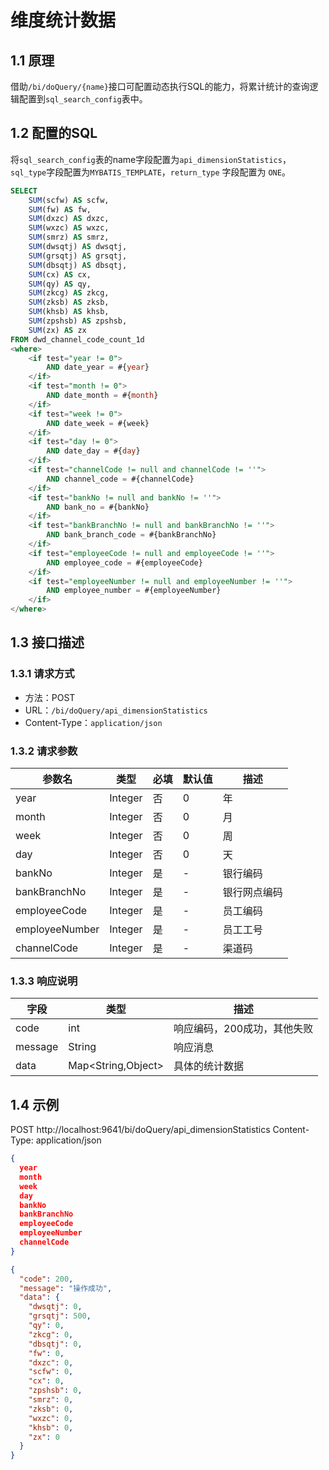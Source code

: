 # 维度统计数据

## 1.1 原理

借助`/bi/doQuery/{name}`接口可配置动态执行SQL的能力，将累计统计的查询逻辑配置到`sql_search_config`表中。

## 1.2 配置的SQL

将`sql_search_config`表的name字段配置为`api_dimensionStatistics`，`sql_type`字段配置为`MYBATIS_TEMPLATE`，`return_type`
字段配置为
`ONE`。

```SQL
SELECT
    SUM(scfw) AS scfw,
    SUM(fw) AS fw,
    SUM(dxzc) AS dxzc,
    SUM(wxzc) AS wxzc,
    SUM(smrz) AS smrz,
    SUM(dwsqtj) AS dwsqtj,
    SUM(grsqtj) AS grsqtj,
    SUM(dbsqtj) AS dbsqtj,
    SUM(cx) AS cx,
    SUM(qy) AS qy,
    SUM(zkcg) AS zkcg,
    SUM(zksb) AS zksb,
    SUM(khsb) AS khsb,
    SUM(zpshsb) AS zpshsb,
    SUM(zx) AS zx
FROM dwd_channel_code_count_1d
<where>
    <if test="year != 0">
        AND date_year = #{year}
    </if>
    <if test="month != 0">
        AND date_month = #{month}
    </if>
    <if test="week != 0">
        AND date_week = #{week}
    </if>
    <if test="day != 0">
        AND date_day = #{day}
    </if>
    <if test="channelCode != null and channelCode != ''">
        AND channel_code = #{channelCode}
    </if>
    <if test="bankNo != null and bankNo != ''">
        AND bank_no = #{bankNo}
    </if>
    <if test="bankBranchNo != null and bankBranchNo != ''">
        AND bank_branch_code = #{bankBranchNo}
    </if>
    <if test="employeeCode != null and employeeCode != ''">
        AND employee_code = #{employeeCode}
    </if>
    <if test="employeeNumber != null and employeeNumber != ''">
        AND employee_number = #{employeeNumber}
    </if>
</where>
```

## 1.3 接口描述

### 1.3.1 请求方式

- 方法：POST
- URL：`/bi/doQuery/api_dimensionStatistics`
- Content-Type：`application/json`

### 1.3.2 请求参数

| 参数名            | 类型      | 必填 | 默认值 | 描述     |
|----------------|---------|----|-----|--------|
| year           | Integer | 否  | 0   | 年      |
| month          | Integer | 否  | 0   | 月      |
| week           | Integer | 否  | 0   | 周      |
| day            | Integer | 否  | 0   | 天      |
| bankNo         | Integer | 是  | -   | 银行编码   |
| bankBranchNo   | Integer | 是  | -   | 银行网点编码 |
| employeeCode   | Integer | 是  | -   | 员工编码   |
| employeeNumber | Integer | 是  | -   | 员工工号   |
| channelCode    | Integer | 是  | -   | 渠道码    |

### 1.3.3 响应说明

| 字段      | 类型                      | 描述              |
|---------|-------------------------|-----------------|
| code    | int                     | 响应编码，200成功，其他失败 |
| message | String                  | 响应消息            |
| data    | Map<String,Object> | 具体的统计数据         |

## 1.4 示例

POST http://localhost:9641/bi/doQuery/api_dimensionStatistics
Content-Type: application/json

```JSON
{
  year
  month
  week
  day
  bankNo
  bankBranchNo
  employeeCode
  employeeNumber
  channelCode
}
```

```JSON
{
  "code": 200,
  "message": "操作成功",
  "data": {
    "dwsqtj": 0,
    "grsqtj": 500,
    "qy": 0,
    "zkcg": 0,
    "dbsqtj": 0,
    "fw": 0,
    "dxzc": 0,
    "scfw": 0,
    "cx": 0,
    "zpshsb": 0,
    "smrz": 0,
    "zksb": 0,
    "wxzc": 0,
    "khsb": 0,
    "zx": 0
  }
}
```
